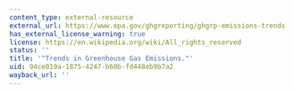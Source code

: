 ```yaml
---
content_type: external-resource
external_url: https://www.epa.gov/ghgreporting/ghgrp-emissions-trends
has_external_license_warning: true
license: https://en.wikipedia.org/wiki/All_rights_reserved
status: ''
title: '"Trends in Greenhouse Gas Emissions."'
uid: 94ce019a-1875-4247-b60b-fd448eb9b7a2
wayback_url: ''
---
```

